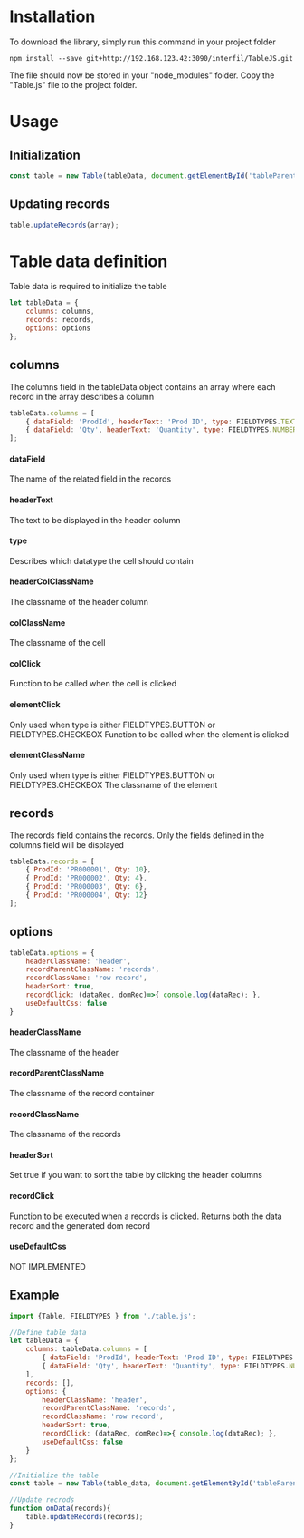 # Installation
To download the library, simply run this command in your project folder
```shell
npm install --save git+http://192.168.123.42:3090/interfil/TableJS.git
```
The file should now be stored in your "node_modules" folder. Copy the "Table.js" file to the project folder.


# Usage
## Initialization
```javascript
const table = new Table(tableData, document.getElementById('tableParent'));
```
## Updating records
```javascript
table.updateRecords(array);
```

# Table data definition
Table data is required to initialize the table
```javascript
let tableData = {
    columns: columns,
    records: records,
    options: options
};
```
## columns
The columns field in the tableData object contains an array where each record in the array describes a column
```javascript
tableData.columns = [
    { dataField: 'ProdId', headerText: 'Prod ID', type: FIELDTYPES.TEXT, headerColClassName: 'col header-col', colClassName: 'col', colClick: ()=>{}, elementClick()=>{}, elementClassName: '' },
    { dataField: 'Qty', headerText: 'Quantity', type: FIELDTYPES.NUMBER, headerColClassName: 'col-1 header-col', colClassName: 'col-1', colClick: ()=>{}, elementClick: ()=>{}, elementClassName: '' }
];
```

#### dataField
The name of the related field in the records

#### headerText
The text to be displayed in the header column

#### type
Describes which datatype the cell should contain

#### headerColClassName
The classname of the header column

#### colClassName
The classname of the cell

#### colClick
Function to be called when the cell is clicked

#### elementClick
Only used when type is either FIELDTYPES.BUTTON or FIELDTYPES.CHECKBOX
Function to be called when the element is clicked

#### elementClassName
Only used when type is either FIELDTYPES.BUTTON or FIELDTYPES.CHECKBOX
The classname of the element

## records
The records field contains the records. Only the fields defined in the columns field will be displayed
```javascript
tableData.records = [
    { ProdId: 'PR000001', Qty: 10},
    { ProdId: 'PR000002', Qty: 4},
    { ProdId: 'PR000003', Qty: 6},
    { ProdId: 'PR000004', Qty: 12}
];
```

## options
```javascript
tableData.options = {
    headerClassName: 'header',
    recordParentClassName: 'records',
    recordClassName: 'row record',
    headerSort: true,
    recordClick: (dataRec, domRec)=>{ console.log(dataRec); }, 
    useDefaultCss: false
}
```
#### headerClassName
The classname of the header

#### recordParentClassName
The classname of the record container

#### recordClassName
The classname of the records

#### headerSort
Set true if you want to sort the table by clicking the header columns

#### recordClick
Function to be executed when a records is clicked. 
Returns both the data record and the generated dom record

#### useDefaultCss
NOT IMPLEMENTED

## Example
```javascript
import {Table, FIELDTYPES } from './table.js';

//Define table data
let tableData = {
    columns: tableData.columns = [
        { dataField: 'ProdId', headerText: 'Prod ID', type: FIELDTYPES.TEXT, headerColClassName: 'col header-col', colClassName: 'col', colClick: ()=>{}, elementClick()=>{}, elementClassName: '' },
        { dataField: 'Qty', headerText: 'Quantity', type: FIELDTYPES.NUMBER, headerColClassName: 'col-1 header-col', colClassName: 'col-1', colClick: ()=>{}, elementClick: ()=>{}, elementClassName: '' }
    ],
    records: [],
    options: {
        headerClassName: 'header',
        recordParentClassName: 'records',
        recordClassName: 'row record',
        headerSort: true,
        recordClick: (dataRec, domRec)=>{ console.log(dataRec); }, 
        useDefaultCss: false
    }
};

//Initialize the table
const table = new Table(table_data, document.getElementById('tableParent'));

//Update recrods
function onData(records){
    table.updateRecords(records);
}

```